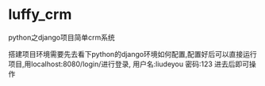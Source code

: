 # luffy_crm
python之django项目简单crm系统

搭建项目环境需要先去看下python的django环境如何配置,配置好后可以直接运行项目,用localhost:8080/login/进行登录,
用户名:liudeyou  密码:123
进去后即可操作
